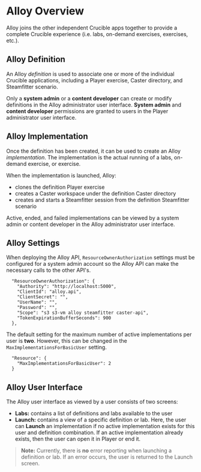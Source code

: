 # Alloy Overview

Alloy joins the other independent Crucible apps together to provide a complete Crucible experience (i.e. labs, on-demand exercises, exercises, etc.).

## Alloy Definition

An Alloy *definition* is used to associate one or more of the individual Crucible applications, including a Player exercise, Caster directory, and Steamfitter scenario.

Only a **system admin** or a **content developer** can create or modify definitions in the Alloy administrator user interface.  **System admin** and **content developer** permissions are granted to users in the Player administrator user interface.

## Alloy Implementation
Once the definition has been created, it can be used to create an Alloy *implementation*. The implementation is the actual running of a labs, on-demand exercise, or exercise.

When the implementation is launched, Alloy:
 - clones the definition Player exercise
 - creates a Caster workspace under the definition Caster directory
 - creates and starts a Steamfitter session from the definition Steamfitter scenario

Active, ended, and failed implementations can be viewed by a system admin or content developer in the Alloy administrator user interface.

## Alloy Settings

When deploying the Alloy API, `ResourceOwnerAuthorization` settings must be configured for a system admin account so the Alloy API can make the necessary calls to the other API's.

      "ResourceOwnerAuthorization": {
        "Authority": "http://localhost:5000",
        "ClientId": "alloy.api",
        "ClientSecret": "",
        "UserName": "",
        "Password": "",
        "Scope": "s3 s3-vm alloy steamfitter caster-api",
        "TokenExpirationBufferSeconds": 900
      },

The default setting for the maximum number of active implementations per user is **two**.  However, this can be changed in the `MaxImplementationsForBasicUser` setting.

      "Resource": {
        "MaxImplementationsForBasicUser": 2
      }

## Alloy User Interface
The Alloy user interface as viewed by a user consists of two screens: 
 - **Labs:** contains a list of definitions and labs available to the user
 - **Launch:** contains a view of a specific definition or lab.  Here, the user can **Launch** an implementation if no active implementation exists for this user and definition combination.  If an active implementation already exists, then the user can open it in Player or end it.

> **Note:** Currently, there is **no** error reporting when launching a definition or lab.  If an error occurs, the user is returned to the Launch screen.
